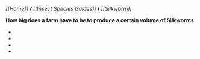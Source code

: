 _[[Home]] **/** [[Insect Species Guides]]_ **/** _[[Silkworm]]_

**How big does a farm have to be to produce a certain volume of Silkworms**

-
-
-
-